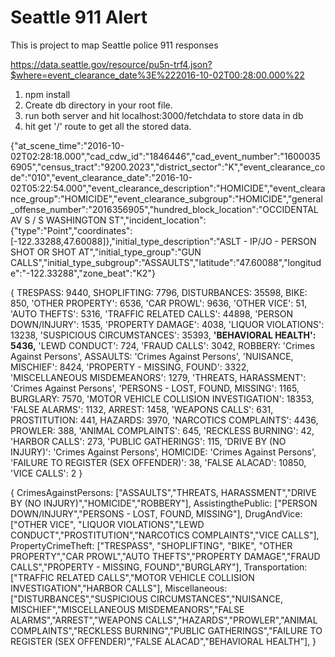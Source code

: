 # Seattle 911 Alert

This is project to map Seattle police 911 responses

https://data.seattle.gov/resource/pu5n-trf4.json?$where=event_clearance_date%3E%222016-10-02T00:28:00.000%22

1. npm install
2. Create db directory in your root file.
3. run both server and hit localhost:3000/fetchdata to store data in db
4. hit get '/' route to get all the stored data.

{"at_scene_time":"2016-10-02T02:28:18.000","cad_cdw_id":"1846446","cad_event_number":"16000356905","census_tract":"9200.2023","district_sector":"K","event_clearance_code":"010","event_clearance_date":"2016-10-02T05:22:54.000","event_clearance_description":"HOMICIDE","event_clearance_group":"HOMICIDE","event_clearance_subgroup":"HOMICIDE","general_offense_number":"2016356905","hundred_block_location":"OCCIDENTAL AV S / S WASHINGTON ST","incident_location":{"type":"Point","coordinates":[-122.33288,47.60088]},"initial_type_description":"ASLT - IP/JO - PERSON SHOT OR SHOT AT","initial_type_group":"GUN CALLS","initial_type_subgroup":"ASSAULTS","latitude":"47.60088","longitude":"-122.33288","zone_beat":"K2"}

{ TRESPASS: 9440,
  SHOPLIFTING: 7796,
  DISTURBANCES: 35598,
  BIKE: 850,
  'OTHER PROPERTY': 6536,
  'CAR PROWL': 9636,
  'OTHER VICE': 51,
  'AUTO THEFTS': 5316,
  'TRAFFIC RELATED CALLS': 44898,
  'PERSON DOWN/INJURY': 1535,
  'PROPERTY DAMAGE': 4038,
  'LIQUOR VIOLATIONS': 13238,
  'SUSPICIOUS CIRCUMSTANCES': 35393,
  **'BEHAVIORAL HEALTH': 5436,**
  'LEWD CONDUCT': 724,
  'FRAUD CALLS': 3042,
  ROBBERY: 'Crimes Against Persons',
  ASSAULTS: 'Crimes Against Persons',
  'NUISANCE, MISCHIEF': 8424,
  'PROPERTY - MISSING, FOUND': 3322,
  'MISCELLANEOUS MISDEMEANORS': 1279,
  'THREATS, HARASSMENT': 'Crimes Against Persons',
  'PERSONS - LOST, FOUND, MISSING': 1165,
  BURGLARY: 7570,
  'MOTOR VEHICLE COLLISION INVESTIGATION': 18353,
  'FALSE ALARMS': 1132,
  ARREST: 1458,
  'WEAPONS CALLS': 631,
  PROSTITUTION: 441,
  HAZARDS: 3970,
  'NARCOTICS COMPLAINTS': 4436,
  PROWLER: 388,
  'ANIMAL COMPLAINTS': 645,
  'RECKLESS BURNING': 42,
  'HARBOR CALLS': 273,
  'PUBLIC GATHERINGS': 115,
  'DRIVE BY (NO INJURY)': 'Crimes Against Persons',
  HOMICIDE: 'Crimes Against Persons',
  'FAILURE TO REGISTER (SEX OFFENDER)': 38,
  'FALSE ALACAD': 10850,
  'VICE CALLS': 2 }

  {
    CrimesAgainstPersons: ["ASSAULTS","THREATS, HARASSMENT","DRIVE BY (NO INJURY)","HOMICIDE","ROBBERY"],
    AssistingthePublic: ["PERSON DOWN/INJURY","PERSONS - LOST, FOUND, MISSING"],
    DrugAndVice: ["OTHER VICE", "LIQUOR VIOLATIONS","LEWD CONDUCT","PROSTITUTION","NARCOTICS COMPLAINTS","VICE CALLS"],
    PropertyCrimeTheft: ["TRESPASS", "SHOPLIFTING", "BIKE", "OTHER PROPERTY","CAR PROWL","AUTO THEFTS","PROPERTY DAMAGE","FRAUD CALLS","PROPERTY - MISSING, FOUND","BURGLARY"],
    Transportation: ["TRAFFIC RELATED CALLS","MOTOR VEHICLE COLLISION INVESTIGATION","HARBOR CALLS"],
    Miscellaneous: ["DISTURBANCES","SUSPICIOUS CIRCUMSTANCES","NUISANCE, MISCHIEF","MISCELLANEOUS MISDEMEANORS","FALSE ALARMS","ARREST","WEAPONS CALLS","HAZARDS","PROWLER","ANIMAL COMPLAINTS","RECKLESS BURNING","PUBLIC GATHERINGS","FAILURE TO REGISTER (SEX OFFENDER)","FALSE ALACAD","BEHAVIORAL HEALTH"],
  }
